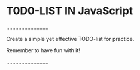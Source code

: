 # T0D0-LIST IN JavaScript
............................

Create a simple yet effective TODO-list for practice.

Remember to have fun with it!

............................


